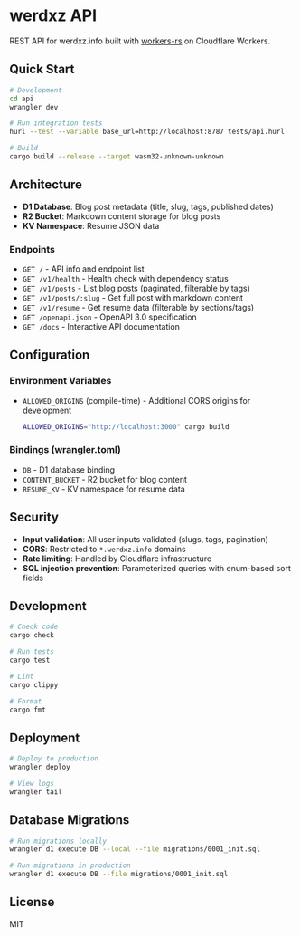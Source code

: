 # werdxz API

REST API for werdxz.info built with [workers-rs](https://github.com/cloudflare/workers-rs) on Cloudflare Workers.

## Quick Start

```bash
# Development
cd api
wrangler dev

# Run integration tests
hurl --test --variable base_url=http://localhost:8787 tests/api.hurl

# Build
cargo build --release --target wasm32-unknown-unknown
```

## Architecture

- **D1 Database**: Blog post metadata (title, slug, tags, published dates)
- **R2 Bucket**: Markdown content storage for blog posts
- **KV Namespace**: Resume JSON data

### Endpoints

- `GET /` - API info and endpoint list
- `GET /v1/health` - Health check with dependency status
- `GET /v1/posts` - List blog posts (paginated, filterable by tags)
- `GET /v1/posts/:slug` - Get full post with markdown content
- `GET /v1/resume` - Get resume data (filterable by sections/tags)
- `GET /openapi.json` - OpenAPI 3.0 specification
- `GET /docs` - Interactive API documentation

## Configuration

### Environment Variables

- `ALLOWED_ORIGINS` (compile-time) - Additional CORS origins for development
  ```bash
  ALLOWED_ORIGINS="http://localhost:3000" cargo build
  ```

### Bindings (wrangler.toml)

- `DB` - D1 database binding
- `CONTENT_BUCKET` - R2 bucket for blog content
- `RESUME_KV` - KV namespace for resume data

## Security

- **Input validation**: All user inputs validated (slugs, tags, pagination)
- **CORS**: Restricted to `*.werdxz.info` domains
- **Rate limiting**: Handled by Cloudflare infrastructure
- **SQL injection prevention**: Parameterized queries with enum-based sort fields

## Development

```bash
# Check code
cargo check

# Run tests
cargo test

# Lint
cargo clippy

# Format
cargo fmt
```

## Deployment

```bash
# Deploy to production
wrangler deploy

# View logs
wrangler tail
```

## Database Migrations

```bash
# Run migrations locally
wrangler d1 execute DB --local --file migrations/0001_init.sql

# Run migrations in production
wrangler d1 execute DB --file migrations/0001_init.sql
```

## License

MIT
